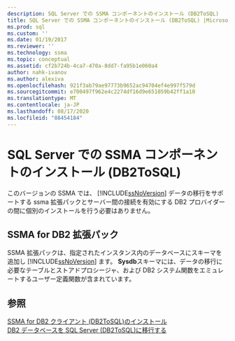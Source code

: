 ```yaml
---
description: SQL Server での SSMA コンポーネントのインストール (DB2ToSQL)
title: SQL Server での SSMA コンポーネントのインストール (DB2ToSQL) |Microsoft Docs
ms.prod: sql
ms.custom: ''
ms.date: 01/19/2017
ms.reviewer: ''
ms.technology: ssma
ms.topic: conceptual
ms.assetid: cf2b724b-4ca7-470a-8dd7-fa95b1e060a4
author: nahk-ivanov
ms.author: alexiva
ms.openlocfilehash: 921f3ab79ae97773b9652ac94704ef4e997f579d
ms.sourcegitcommit: e700497f962e4c2274df16d9e651059b42ff1a10
ms.translationtype: MT
ms.contentlocale: ja-JP
ms.lasthandoff: 08/17/2020
ms.locfileid: "88454184"
---
```

# <a name="installing-ssma-components-on-sql-server-db2tosql"></a>SQL Server での SSMA コンポーネントのインストール (DB2ToSQL)
このバージョンの SSMA では、 [!INCLUDE[ssNoVersion](../../includes/ssnoversion-md.md)] データの移行をサポートする ssma 拡張パックとサーバー間の接続を有効にする DB2 プロバイダーの間に個別のインストールを行う必要はありません。  
  
## <a name="ssma-for-db2-extension-pack"></a>SSMA for DB2 拡張パック  
SSMA 拡張パックは、指定されたインスタンス内のデータベースにスキーマを追加し [!INCLUDE[ssNoVersion](../../includes/ssnoversion-md.md)] ます。 **Sysdb**スキーマには、データの移行に必要なテーブルとストアドプロシージャ、および DB2 システム関数をエミュレートするユーザー定義関数が含まれています。  
  
## <a name="see-also"></a>参照  
[SSMA for DB2 クライアント &#40;DB2ToSQL&#41;のインストール ](../../ssma/db2/installing-ssma-for-db2-client-db2tosql.md)  
[DB2 データベースを SQL Server &#40;DB2ToSQL&#41;に移行する ](../../ssma/db2/migrating-db2-databases-to-sql-server-db2tosql.md)  
  
